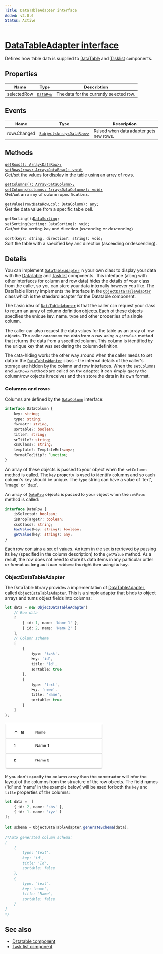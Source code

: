 ```yaml
---
Title: DataTableAdapter interface
Added: v2.0.0
Status: Active
---
```


# [DataTableAdapter interface](../../lib/core/datatable/data/datatable-adapter.ts "Defined in datatable-adapter.ts")

Defines how table data is supplied to [DataTable](datatable.component.md)
and [Tasklist](../process-services/task-list.component.md) components.

## Properties

| Name | Type | Description |
| ---- | ---- | ----------- |
| selectedRow | [`DataRow`](../../lib/core/datatable/data/data-row.model.ts) | The data for the currently selected row. |

## Events

| Name | Type | Description |
| ---- | ---- | ----------- |
| rowsChanged | [`Subject<Array<DataRow>>`](../../lib/core/datatable/data/data-row.model.ts) | Raised when data adapter gets new rows. |

## Methods

[`getRows(): Array<DataRow>;`](../../lib/core/datatable/data/data-row.model.ts)<br/>
[`setRows(rows: Array<DataRow>): void;`](../../lib/core/datatable/data/data-row.model.ts)<br/>
Get/set the values for display in the table using an array of rows.

[`getColumns(): Array<DataColumn>;`](../../lib/core/datatable/data/data-column.model.ts)<br/>
[`setColumns(columns: Array<DataColumn>): void;`](../../lib/core/datatable/data/data-column.model.ts)<br/>
Get/set an array of column specifications.

`getValue(row:`[`DataRow,`](../../lib/core/datatable/data/data-row.model.ts)`col: DataColumn): any;`<br/>
Get the data value from a specific table cell.

`getSorting():`[`DataSorting`](../../lib/core/datatable/data/data-sorting.model.ts)`;`<br/>
`setSorting(sorting: DataSorting): void;`<br/>
Get/set the sorting key and direction (ascending or descending).

`sort(key?: string, direction?: string): void;`<br/>
Sort the table with a specified key and direction (ascending or descending).

## Details

You can implement [`DataTableAdapter`](../../lib/core/datatable/data/datatable-adapter.ts) in your own class to display your data with the [DataTable](datatable.component.md)
and [Tasklist](../process-services/task-list.component.md) components.
This interface (along with other interfaces for column and row data) hides the details of your class from the caller, so you can store your data internally however you like. The DataTable library implements the interface in the [`ObjectDataTableAdapter`](../../lib/core/datatable/data/object-datatable-adapter.ts) class which is the standard adapter for the Datatable component.

The basic idea of [`DataTableAdapter`](../../lib/core/datatable/data/datatable-adapter.ts) is that the caller can request your class to return an array of column
definition objects. Each of these objects specifies the unique key, name, type and other properties of a single column.

The caller can also request the data values for the table as an array of row objects. The caller accesses the data from a row using a `getValue` method that returns the data from a specified column. This column is identified by the unique key that was set during the column definition.

The data-hiding works the other way around when the caller needs to set data in the [`DataTableAdapter`](../../lib/core/datatable/data/datatable-adapter.ts) class - the internal
details of the caller's storage are hidden by the column and row interfaces. When the `setColumns` and `setRows` methods are
called on the adapter, it can simply query the column/row objects it receives and then store the data in its own format.

### Columns and rows

Columns are defined by the [`DataColumn`](../../lib/core/datatable/data/data-column.model.ts) interface:

```ts
interface DataColumn {
    key: string;
    type: string;
    format?: string;
    sortable?: boolean;
    title?: string;
    srTitle?: string;
    cssClass?: string;
    template?: TemplateRef<any>;
    formatTooltip?: Function;
}
```

An array of these objects is passed to your object when the `setColumns` method is called.  The `key` property is used to identify columns and so each column's key should be unique. The `type` string can have a value of 'text', 'image' or 'date'.

An array of [`DataRow`](../../lib/core/datatable/data/data-row.model.ts) objects is passed to your object when the `setRows` method is called:

```ts
interface DataRow {
    isSelected: boolean;
    isDropTarget?: boolean;
    cssClass?: string;
    hasValue(key: string): boolean;
    getValue(key: string): any;
}
```

Each row contains a set of values. An item in the set is retrieved by passing its key (specified in the column description) to the `getValue` method. As a result, the row does not need to store its data items in any particular order or format as long as it can retrieve the right item using its key.

### ObjectDataTableAdapter

The DataTable library provides a implementation of [DataTableAdapter,](../../lib/core/datatable/data/datatable-adapter.ts) called
[`ObjectDataTableAdapter`](../../lib/core/datatable/data/object-datatable-adapter.ts). This is a simple adapter that binds to object arrays and turns object fields into columns:

```ts
let data = new ObjectDataTableAdapter(
    // Row data
    [
        { id: 1, name: 'Name 1' },
        { id: 2, name: 'Name 2' }
    ],
    // Column schema
    [
        { 
            type: 'text', 
            key: 'id', 
            title: 'Id', 
            sortable: true 
        },
        {
            type: 'text', 
            key: 'name', 
            title: 'Name', 
            sortable: true
        }
    ]
);
```

![DataTable demo](https://github.com/Alfresco/alfresco-ng2-components/blob/development/docs/docassets/images/datatable-demo.png)

If you don't specify the column array then the constructor will infer the layout of the columns from
the structure of the row objects. The field names ('id' and 'name' in the example below) will be used
for both the `key` and `title` properties of the columns:

```ts
let data =  [
    { id: 2, name: 'abs' },
    { id: 1, name: 'xyz' }
];

let schema = ObjectDataTableAdapter.generateSchema(data);

/*Auto generated column schema:
[
    { 
        type: 'text', 
        key: 'id', 
        title: 'Id', 
        sortable: false 
    },
    {
        type: 'text', 
        key: 'name', 
        title: 'Name', 
        sortable: false
    }
] 
*/
```

<!-- Don't edit the See also section. Edit seeAlsoGraph.json and run config/generateSeeAlso.js -->

<!-- seealso start -->

## See also

-   [Datatable component](datatable.component.md)
-   [Task list component](../process-services/task-list.component.md)
    <!-- seealso end -->

